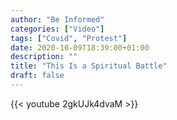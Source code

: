 ```yaml
---
author: "Be Informed"
categories: ["Video"]
tags: ["Covid", "Protest"]
date: 2020-10-09T18:39:00+01:00
description: ""
title: "This Is a Spiritual Battle"
draft: false
---
```


{{< youtube 2gkUJk4dvaM >}}